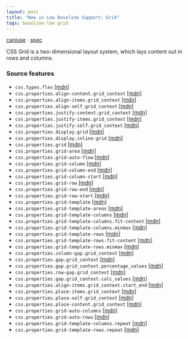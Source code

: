 ```yaml
---
layout: post
title: "New in Low Baseline Support: Grid"
tags: baseline-low grid
---
```


[caniuse](https://caniuse.com/?search=grid) · [spec](https://drafts.csswg.org/css-grid-3/)

CSS Grid is a two-dimensional layout system, which lays content out in rows and columns.

### Source features

- ``css.types.flex`` [[mdn]](https://developer.mozilla.org/en-US/search?q=css.types.flex)
- ``css.properties.align-content.grid_context`` [[mdn]](https://developer.mozilla.org/en-US/search?q=css.properties.align-content.grid_context)
- ``css.properties.align-items.grid_context`` [[mdn]](https://developer.mozilla.org/en-US/search?q=css.properties.align-items.grid_context)
- ``css.properties.align-self.grid_context`` [[mdn]](https://developer.mozilla.org/en-US/search?q=css.properties.align-self.grid_context)
- ``css.properties.justify-content.grid_context`` [[mdn]](https://developer.mozilla.org/en-US/search?q=css.properties.justify-content.grid_context)
- ``css.properties.justify-items.grid_context`` [[mdn]](https://developer.mozilla.org/en-US/search?q=css.properties.justify-items.grid_context)
- ``css.properties.justify-self.grid_context`` [[mdn]](https://developer.mozilla.org/en-US/search?q=css.properties.justify-self.grid_context)
- ``css.properties.display.grid`` [[mdn]](https://developer.mozilla.org/en-US/search?q=css.properties.display.grid)
- ``css.properties.display.inline-grid`` [[mdn]](https://developer.mozilla.org/en-US/search?q=css.properties.display.inline-grid)
- ``css.properties.grid`` [[mdn]](https://developer.mozilla.org/en-US/search?q=css.properties.grid)
- ``css.properties.grid-area`` [[mdn]](https://developer.mozilla.org/en-US/search?q=css.properties.grid-area)
- ``css.properties.grid-auto-flow`` [[mdn]](https://developer.mozilla.org/en-US/search?q=css.properties.grid-auto-flow)
- ``css.properties.grid-column`` [[mdn]](https://developer.mozilla.org/en-US/search?q=css.properties.grid-column)
- ``css.properties.grid-column-end`` [[mdn]](https://developer.mozilla.org/en-US/search?q=css.properties.grid-column-end)
- ``css.properties.grid-column-start`` [[mdn]](https://developer.mozilla.org/en-US/search?q=css.properties.grid-column-start)
- ``css.properties.grid-row`` [[mdn]](https://developer.mozilla.org/en-US/search?q=css.properties.grid-row)
- ``css.properties.grid-row-end`` [[mdn]](https://developer.mozilla.org/en-US/search?q=css.properties.grid-row-end)
- ``css.properties.grid-row-start`` [[mdn]](https://developer.mozilla.org/en-US/search?q=css.properties.grid-row-start)
- ``css.properties.grid-template`` [[mdn]](https://developer.mozilla.org/en-US/search?q=css.properties.grid-template)
- ``css.properties.grid-template-areas`` [[mdn]](https://developer.mozilla.org/en-US/search?q=css.properties.grid-template-areas)
- ``css.properties.grid-template-columns`` [[mdn]](https://developer.mozilla.org/en-US/search?q=css.properties.grid-template-columns)
- ``css.properties.grid-template-columns.fit-content`` [[mdn]](https://developer.mozilla.org/en-US/search?q=css.properties.grid-template-columns.fit-content)
- ``css.properties.grid-template-columns.minmax`` [[mdn]](https://developer.mozilla.org/en-US/search?q=css.properties.grid-template-columns.minmax)
- ``css.properties.grid-template-rows`` [[mdn]](https://developer.mozilla.org/en-US/search?q=css.properties.grid-template-rows)
- ``css.properties.grid-template-rows.fit-content`` [[mdn]](https://developer.mozilla.org/en-US/search?q=css.properties.grid-template-rows.fit-content)
- ``css.properties.grid-template-rows.minmax`` [[mdn]](https://developer.mozilla.org/en-US/search?q=css.properties.grid-template-rows.minmax)
- ``css.properties.column-gap.grid_context`` [[mdn]](https://developer.mozilla.org/en-US/search?q=css.properties.column-gap.grid_context)
- ``css.properties.gap.grid_context`` [[mdn]](https://developer.mozilla.org/en-US/search?q=css.properties.gap.grid_context)
- ``css.properties.gap.grid_context.percentage_values`` [[mdn]](https://developer.mozilla.org/en-US/search?q=css.properties.gap.grid_context.percentage_values)
- ``css.properties.row-gap.grid_context`` [[mdn]](https://developer.mozilla.org/en-US/search?q=css.properties.row-gap.grid_context)
- ``css.properties.gap.grid_context.calc_values`` [[mdn]](https://developer.mozilla.org/en-US/search?q=css.properties.gap.grid_context.calc_values)
- ``css.properties.align-items.grid_context.start_end`` [[mdn]](https://developer.mozilla.org/en-US/search?q=css.properties.align-items.grid_context.start_end)
- ``css.properties.place-items.grid_context`` [[mdn]](https://developer.mozilla.org/en-US/search?q=css.properties.place-items.grid_context)
- ``css.properties.place-self.grid_context`` [[mdn]](https://developer.mozilla.org/en-US/search?q=css.properties.place-self.grid_context)
- ``css.properties.place-content.grid_context`` [[mdn]](https://developer.mozilla.org/en-US/search?q=css.properties.place-content.grid_context)
- ``css.properties.grid-auto-columns`` [[mdn]](https://developer.mozilla.org/en-US/search?q=css.properties.grid-auto-columns)
- ``css.properties.grid-auto-rows`` [[mdn]](https://developer.mozilla.org/en-US/search?q=css.properties.grid-auto-rows)
- ``css.properties.grid-template-columns.repeat`` [[mdn]](https://developer.mozilla.org/en-US/search?q=css.properties.grid-template-columns.repeat)
- ``css.properties.grid-template-rows.repeat`` [[mdn]](https://developer.mozilla.org/en-US/search?q=css.properties.grid-template-rows.repeat)

